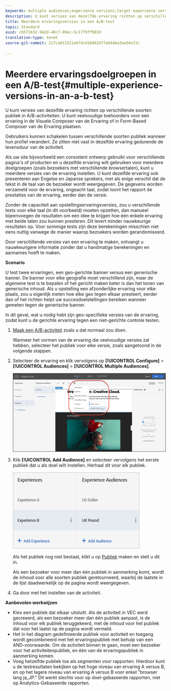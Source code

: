 ```yaml
---
keywords: multiple audiences;experience versions;target experience versions
description: U kunt versies van dezelfde ervaring richten op verschillende soorten publiek in A/B-activiteiten. U kunt veelvoudige toehoorders voor een ervaring in de Visuele Composer van de Ervaring of in Form-Based Composer van de Ervaring plaatsen.
title: Meerdere ervaringsversies in een A/B-test
topic: Standard
uuid: c6571632-942d-48c7-99ec-5c17f9ff983d
translation-type: tm+mt
source-git-commit: 217ca811521e67dcd1b063d77a644ba3ae94a72c

---
```



# Meerdere ervaringsdoelgroepen in een A/B-test{#multiple-experience-versions-in-an-a-b-test}

U kunt versies van dezelfde ervaring richten op verschillende soorten publiek in A/B-activiteiten. U kunt veelvoudige toehoorders voor een ervaring in de Visuele Composer van de Ervaring of in Form-Based Composer van de Ervaring plaatsen.

Gebruikers kunnen schakelen tussen verschillende soorten publiek wanneer hun profiel verandert. Ze zitten niet vast in dezelfde ervaring gedurende de levensduur van de activiteit.

Als uw site bijvoorbeeld een consistent ontwerp gebruikt voor verschillende pagina&#39;s of producten en u dezelfde ervaring wilt gebruiken voor meerdere doelgroepen (zoals bezoekers met verschillende browsertalen), kunt u meerdere versies van de ervaring instellen. U kunt dezelfde ervaring ook presenteren aan Engelse en Japanse sprekers, met als enige verschil dat de tekst in de taal van de bezoeker wordt weergegeven. De gegevens worden verzameld voor de ervaring, ongeacht taal, zodat toont het rapport de prestaties van de ervaring, eerder dan de versie.

Zonder de capaciteit aan opstellingservaringsversies, zou u verschillende tests voor elke taal (in dit voorbeeld) moeten opzetten, dan manueel bijeenvoegen de resultaten om een idee te krijgen hoe één enkele ervaring met beide talen zou kunnen presteren. Dit levert minder nauwkeurige resultaten op. Voor sommige tests zijn deze berekeningen misschien niet eens nuttig vanwege de manier waarop bezoekers worden gerandomiseerd.

Door verschillende versies van een ervaring te maken, ontvangt u nauwkeurigere informatie zonder dat u handmatige berekeningen en aannames hoeft te maken.

**Scenario**

U test twee ervaringen, een geo-gerichte banner versus een generische banner. De banner voor elke geografie moet verschillend zijn, maar de algemene test is te bepalen of het gericht maken beter is dan het tonen van generische inhoud. Als u opstelling een afzonderlijke ervaring voor elke plaats, zou u eigenlijk meten hoe elke geo tegen elkaar presteert, eerder dan of het richten helpt uw succesdoelstellingen bereiken wanneer gemeten tegen de generische banner.

In dit geval, wat u nodig hebt zijn geo-specifieke versies van de ervaring, zodat kunt u de gerichte ervaring tegen een niet-gerichte controle testen.

1. [Maak een A/B-activiteit](../../../c-activities/t-test-ab/t-test-create-ab/test-create-ab.md#task_68C8079BF9FF4625A3BD6680D554BB72) zoals u dat normaal zou doen.

   Wanneer het vormen van de ervaring die veelvoudige versies zal hebben, selecteer het publiek voor elke versie, zoals aangetoond in de volgende stappen.

1. Selecteer de ervaring en klik vervolgens op **[!UICONTROL Configure]** > **[!UICONTROL Audiences]** > **[!UICONTROL Multiple Audiences]**.

   ![Meerdere soorten publiek, optie](/help/c-activities/t-test-ab/t-test-create-ab/assets/multiple-audiences-new.png)

1. Klik **[!UICONTROL Add Audience]** en selecteer vervolgens het eerste publiek dat u als doel wilt instellen. Herhaal dit voor elk publiek.

   ![](assets/exp-versions.png)

   Als het publiek nog niet bestaat, klikt u op [Publiek](../../../c-target/c-audiences/create-audience.md#task_E18BD77A9A8F4ED0AC50569F94556558) maken en stelt u dit in.

   Als een bezoeker voor meer dan één publiek in aanmerking komt, wordt de inhoud voor alle soorten publiek geretourneerd, waarbij de laatste in de lijst daadwerkelijk op de pagina wordt weergegeven.

1. Ga door met het instellen van de activiteit.

**Aanbevolen werkwijzen**

* Kies een publiek dat elkaar uitsluitt. Als de activiteit in VEC werd gecreeerd, als een bezoeker meer dan één publiek aanpast, is de inhoud voor elk publiek teruggekeerd, met de inhoud voor het publiek dat voor het laatst op de pagina wordt vermeld.
* Het in het diagram gedefinieerde publiek voor activiteit en toegang wordt gecombineerd met het ervaringspubliek met behulp van een AND-voorwaarde. Om de activiteit binnen te gaan, moet een bezoeker voor het activiteitenpubliek, en één van de ervaringspubliek in aanmerking komen.
* Voeg hetzelfde publiek toe als segmenten voor rapporten. Hierdoor kunt u de testresultaten bekijken op het hoge niveau van ervaring A versus B, en op het lagere niveau van ervaring A versus B voor enkel &quot;browser lang ja_JP.&quot; Dit werkt slechts voor op doel-gebaseerde rapporten, niet op Analytics-Gebaseerde rapporten.

